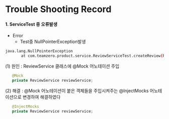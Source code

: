 # Trouble Shooting Record

#### 1. ServiceTest 중 오류발생
- Error
  - Test중 NullPointerException발생
 ```bash
java.lang.NullPointerException
        at com.teamzero.product.service.ReviewServiceTest.createReview(ReviewServiceTest.java:43)
 ```
(1) 원인 : ReviewService 클래스에 @Mock 어노테이션 주입
 ```java
    @Mock
    private ReviewService reviewService;
 ```

(2) 해결 : @Mock 어노테이션이 붙은 객체들을 주입시켜주는 @InjectMocks 어노테이션으로 변경하여 해결하였다
 ```java
    @InjectMocks
    private ReviewService reviewService;
 ```